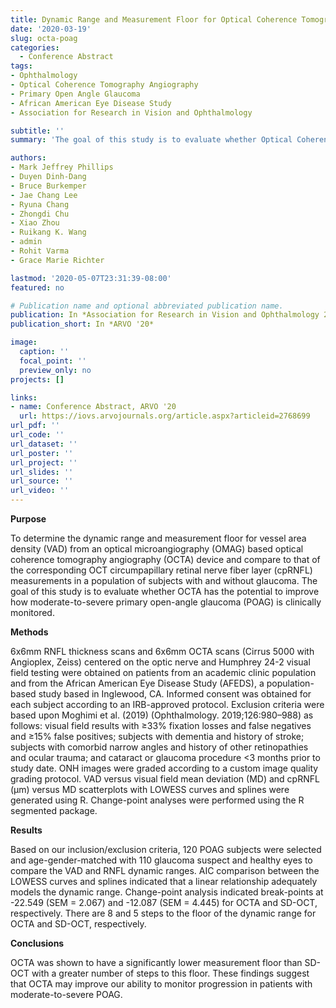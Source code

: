 ```yaml
---
title: Dynamic Range and Measurement Floor for Optical Coherence Tomography Angiography in Glaucoma
date: '2020-03-19'
slug: octa-poag
categories:
  - Conference Abstract
tags:
- Ophthalmology
- Optical Coherence Tomography Angiography
- Primary Open Angle Glaucoma
- African American Eye Disease Study
- Association for Research in Vision and Ophthalmology

subtitle: ''
summary: 'The goal of this study is to evaluate whether Optical Coherence Tomography Angiography (OCTA) has the potential to improve how moderate-to-severe primary open-angle glaucoma (POAG) is clinically monitored.'

authors:
- Mark Jeffrey Phillips
- Duyen Dinh-Dang
- Bruce Burkemper
- Jae Chang Lee
- Ryuna Chang
- Zhongdi Chu
- Xiao Zhou
- Ruikang K. Wang
- admin
- Rohit Varma
- Grace Marie Richter

lastmod: '2020-05-07T23:31:39-08:00'
featured: no

# Publication name and optional abbreviated publication name.
publication: In *Association for Research in Vision and Ophthalmology 2020 Annual Meeting*
publication_short: In *ARVO '20*

image:
  caption: ''
  focal_point: ''
  preview_only: no
projects: []

links:
- name: Conference Abstract, ARVO '20
  url: https://iovs.arvojournals.org/article.aspx?articleid=2768699
url_pdf: ''
url_code: ''
url_dataset: ''
url_poster: ''
url_project: ''
url_slides: ''
url_source: ''
url_video: ''
---
```


**Purpose**

To determine the dynamic range and measurement floor for vessel area density (VAD) from an optical microangiography (OMAG) based optical coherence tomography angiography (OCTA) device and compare to that of the corresponding OCT circumpapillary retinal nerve fiber layer (cpRNFL) measurements in a population of subjects with and without glaucoma. The goal of this study is to evaluate whether OCTA has the potential to improve how moderate-to-severe primary open-angle glaucoma (POAG) is clinically monitored.

**Methods**

6x6mm RNFL thickness scans and 6x6mm OCTA scans (Cirrus 5000 with Angioplex, Zeiss) centered on the optic nerve and Humphrey 24-2 visual field testing were obtained on patients from an academic clinic population and from the African American Eye Disease Study (AFEDS), a population-based study based in Inglewood, CA. Informed consent was obtained for each subject according to an IRB-approved protocol. Exclusion criteria were based upon Moghimi et al. (2019) (Ophthalmology. 2019;126:980–988) as follows: visual field results with ≥33% fixation losses and false negatives and ≥15% false positives; subjects with dementia and history of stroke; subjects with comorbid narrow angles and history of other retinopathies and ocular trauma; and cataract or glaucoma procedure <3 months prior to study date. ONH images were graded according to a custom image quality grading protocol. VAD versus visual field mean deviation (MD) and cpRNFL (µm) versus MD scatterplots with LOWESS curves and splines were generated using R. Change-point analyses were performed using the R segmented package.

**Results**

Based on our inclusion/exclusion criteria, 120 POAG subjects were selected and age-gender-matched with 110 glaucoma suspect and healthy eyes to compare the VAD and RNFL dynamic ranges. AIC comparison between the LOWESS curves and splines indicated that a linear relationship adequately models the dynamic range. Change-point analysis indicated break-points at -22.549 (SEM = 2.067) and -12.087 (SEM = 4.445) for OCTA and SD-OCT, respectively. There are 8 and 5 steps to the floor of the dynamic range for OCTA and SD-OCT, respectively.

**Conclusions**

OCTA was shown to have a significantly lower measurement floor than SD-OCT with a greater number of steps to this floor. These findings suggest that OCTA may improve our ability to monitor progression in patients with moderate-to-severe POAG.
